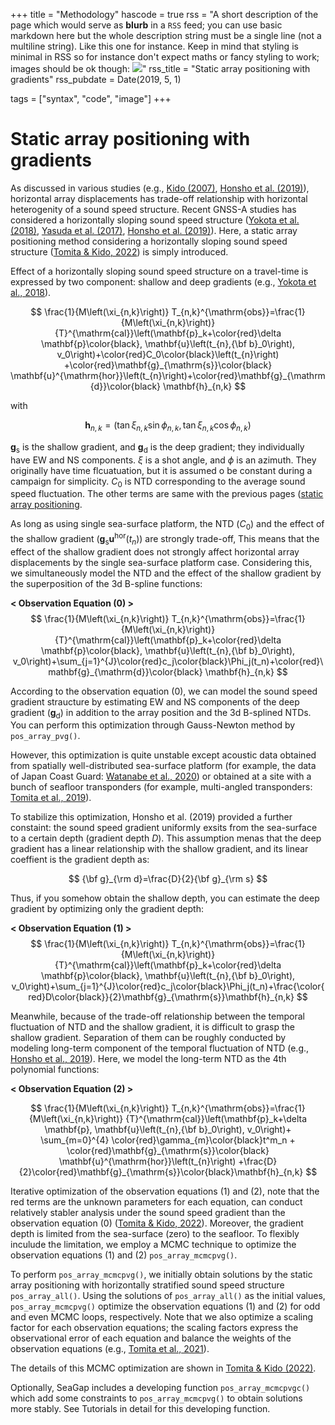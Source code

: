 +++
title = "Methodology"
hascode = true
rss = "A short description of the page which would serve as **blurb** in a `RSS` feed; you can use basic markdown here but the whole description string must be a single line (not a multiline string). Like this one for instance. Keep in mind that styling is minimal in RSS so for instance don't expect maths or fancy styling to work; images should be ok though: ![](https://upload.wikimedia.org/wikipedia/en/b/b0/Rick_and_Morty_characters.jpg)"
rss_title = "Static array positioning with gradients"
rss_pubdate = Date(2019, 5, 1)

tags = ["syntax", "code", "image"]
+++

# Static array positioning with gradients

As discussed in various studies (e.g., [Kido (2007)](https://earth-planets-space.springeropen.com/articles/10.1186/BF03352027), [Honsho et al. (2019)](https://agupubs.onlinelibrary.wiley.com/doi/full/10.1029/2018JB017135)), horizontal array displacements has trade-off relationship with horizontal heterogenity of a sound speed structure.
Recent GNSS-A studies has considered a horizontally sloping sound speed structure ([Yokota et al. (2018)](https://link.springer.com/article/10.1007/s11001-018-9362-7), [Yasuda et al. (2017)](https://agupubs.onlinelibrary.wiley.com/doi/full/10.1002/2017GL072918), [Honsho et al. (2019)](https://agupubs.onlinelibrary.wiley.com/doi/full/10.1029/2018JB017135)).
Here, a static array positioning method considering a horizontally sloping sound speed structure ([Tomita & Kido, 2022](https://earth-planets-space.springeropen.com/articles/10.1186/s40623-022-01740-0)) is simply introduced. 

Effect of a horizontally sloping sound speed structure on a travel-time is expressed by two component: shallow and deep gradients (e.g., [Yokota et al., 2018](https://link.springer.com/article/10.1007/s11001-018-9362-7)).

$$ \frac{1}{M\left(\xi_{n,k}\right)} T_{n,k}^{\mathrm{obs}}=\frac{1}{M\left(\xi_{n,k}\right)} {T}^{\mathrm{cal}}\left(\mathbf{p}_k+\color{red}\delta \mathbf{p}\color{black}, \mathbf{u}\left(t_{n},{\bf b}_0\right), v_0\right)+\color{red}C_0\color{black}\left(t_{n}\right) +\color{red}\mathbf{g}_{\mathrm{s}}\color{black} \mathbf{u}^{\mathrm{hor}}\left(t_{n}\right)+\color{red}\mathbf{g}_{\mathrm{d}}\color{black} \mathbf{h}_{n,k} $$

with

$$ \mathbf{h}_{n,k}=\left(\tan \xi_{n,k} \sin \phi_{n,k}, \tan \xi_{n,k} \cos \phi_{n,k}\right) $$

$\mathbf{g}_{\mathrm{s}}$ is the shallow gradient, and $\mathbf{g}_{\mathrm{d}}$ is the deep gradient; they individually have EW and NS components.
$\xi$ is a shot angle, and $\phi$ is an azimuth.
They originally have time flcuatuation, but it is assumed o be constant during a campaign for simplicity.
$C_0$ is NTD corresponding to the average sound speed fluctuation.
The other terms are same with the previous pages ([static array positioning](/methodstatic/).

As long as using single sea-surface platform, the NTD ($C_0$) and the effect of the shallow gradient ($\mathbf{g}_{\mathrm{s}}\mathbf{u}^{\mathrm{hor}}\left(t_{n}\right)$) are strongly trade-off,
This means that the effect of the shallow gradient does not strongly affect horizontal array displacements by the single sea-surface platform case.
Considering this, we simultaneously model the NTD and the effect of the shallow gradient by the superposition of the 3d B-spline functions:

**< Observation Equation (0) >**
$$ \frac{1}{M\left(\xi_{n,k}\right)} T_{n,k}^{\mathrm{obs}}=\frac{1}{M\left(\xi_{n,k}\right)} {T}^{\mathrm{cal}}\left(\mathbf{p}_k+\color{red}\delta \mathbf{p}\color{black}, \mathbf{u}\left(t_{n},{\bf b}_0\right), v_0\right)+\sum_{j=1}^{J}\color{red}c_j\color{black}\Phi_j(t_n)+\color{red}\mathbf{g}_{\mathrm{d}}\color{black} \mathbf{h}_{n,k} $$

According to the observation equation (0), we can model the sound speed gradient straucture by estimating EW and NS components of the deep gradient ($\mathbf{g}_{\mathrm{d}}$) in addition to the array position and the 3d B-splined NTDs.
You can perform this optimization through Gauss-Newton method by `pos_array_pvg()`.

However, this optimization is quite unstable except acoustic data obtained from spatially well-distributed sea-surface platform (for example, the data of Japan Coast Guard: [Watanabe et al., 2020](https://www.frontiersin.org/articles/10.3389/feart.2020.597532/full)) or obtained at a site with a bunch of seafloor transponders (for example, multi-angled transponders: [Tomita et al., 2019](https://earth-planets-space.springeropen.com/articles/10.1186/s40623-019-1082-y)).

To stabilize this optimization, Honsho et al. (2019) provided a further constaint: the sound speed gradient uniformly exsits from the sea-surface to a certain depth (gradient depth $D$).
This assumption menas that the deep gradient has a linear relationship with the shallow gradient, and its linear coeffient is the gradient depth as:

$$ {\bf g}_{\rm d}=\frac{D}{2}{\bf g}_{\rm s} $$

Thus, if you somehow obtain the shallow depth, you can estimate the deep gradient by optimizing only the gradient depth:

**< Observation Equation (1) >**
$$ \frac{1}{M\left(\xi_{n,k}\right)} T_{n,k}^{\mathrm{obs}}=\frac{1}{M\left(\xi_{n,k}\right)} {T}^{\mathrm{cal}}\left(\mathbf{p}_k+\color{red}\delta \mathbf{p}\color{black}, \mathbf{u}\left(t_{n},{\bf b}_0\right), v_0\right)+\sum_{j=1}^{J}\color{red}c_j\color{black}\Phi_j(t_n)+\frac{\color{red}D\color{black}}{2}\mathbf{g}_{\mathrm{s}}\mathbf{h}_{n,k} $$

Meanwhile, because of the trade-off relationship between the temporal fluctuation of NTD and the shallow gradient, it is difficult to grasp the shallow gradient.
Separation of them can be roughly conducted by modeling long-term component of the temporal fluctuation of NTD (e.g., [Honsho et al., 2019](https://agupubs.onlinelibrary.wiley.com/doi/full/10.1029/2018JB017135)).
Here, we model the long-term NTD as the 4th polynomial functions:

**< Observation Equation (2) >**

$$ \frac{1}{M\left(\xi_{n,k}\right)} T_{n,k}^{\mathrm{obs}}=\frac{1}{M\left(\xi_{n,k}\right)} {T}^{\mathrm{cal}}\left(\mathbf{p}_k+\delta \mathbf{p}, \mathbf{u}\left(t_{n},{\bf b}_0\right), v_0\right)+ \sum_{m=0}^{4} \color{red}\gamma_{m}\color{black}t^m_n + \color{red}\mathbf{g}_{\mathrm{s}}\color{black} \mathbf{u}^{\mathrm{hor}}\left(t_{n}\right) +\frac{D}{2}\color{red}\mathbf{g}_{\mathrm{s}}\color{black}\mathbf{h}_{n,k} $$

Iterative optimization of the observation equations (1) and (2), note that the red terms are the unknown parameters for each equation, can conduct relatively stabler analysis under the sound speed gradient than the observation equation (0) ([Tomita & Kido, 2022](https://earth-planets-space.springeropen.com/articles/10.1186/s40623-022-01740-0)).
Moreover, the gradient depth is limited from the sea-surface (zero) to the seafloor.
To flexibly inculude the limitation, we employ a MCMC technique to optimize the observation equations (1) and (2) `pos_array_mcmcpvg()`.
 
To perform `pos_array_mcmcpvg()`, we initially obtain solutions by the static array positioning with horizontally stratified sound speed structure `pos_array_all()`.
Using the solutions of `pos_array_all()` as the initial values, `pos_array_mcmcpvg()` optimize the observation equations (1) and (2) for odd and even MCMC loops, respectively.
Note that we also optimize a scaling factor for each observation equations; the scaling factors express the observational error of each equation and balance the weights of the observation equations (e.g., [Tomita et al., 2021](https://agupubs.onlinelibrary.wiley.com/doi/full/10.1029/2020JB020991)). 

The details of this MCMC optimization are shown in [Tomita & Kido (2022)](https://earth-planets-space.springeropen.com/articles/10.1186/s40623-022-01740-0).

Optionally, SeaGap includes a developing function `pos_array_mcmcpvgc()` which add some constraints to `pos_array_mcmcpvg()` to obtain solutions more stably.
See Tutorials in detail for this developing function. 
                                                     
